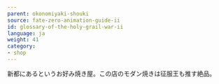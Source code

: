```yaml
---
parent: okonomiyaki-shouki
source: fate-zero-animation-guide-ii
id: glossary-of-the-holy-grail-war-ii
language: ja
weight: 41
category:
- shop
---
```


新都にあるというお好み焼き屋。この店のモダン焼きは征服王も推す絶品。
